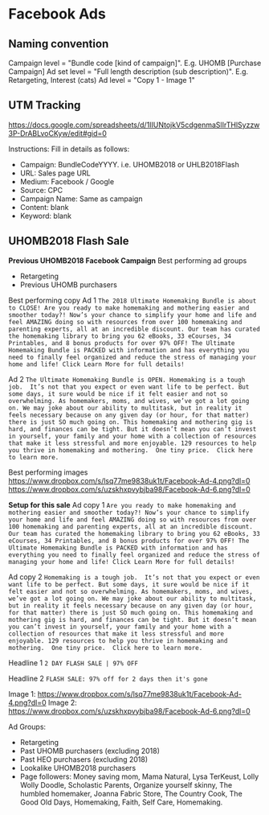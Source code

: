 <!-- TITLE: Facebook Ads -->
<!-- SUBTITLE: Tips, Tricks & Results !-->

# Facebook Ads

## Naming convention
Campaign level = "Bundle code [kind of  campaign]".  E.g. UHOMB [Purchase Campaign]
Ad set level = "Full length description (sub description)".  E.g. Retargeting, Interest (cats)
Ad level = "Copy 1 - Image 1"

##  UTM Tracking
https://docs.google.com/spreadsheets/d/1IIUNtojkV5cdgenmaSlIrTHlSyzzw3P-DrABLvoCKyw/edit#gid=0

Instructions:
Fill in details as follows:
* Campaign: BundleCodeYYYY. i.e. UHOMB2018 or UHLB2018Flash
* URL: Sales page URL
* Medium: Facebook / Google
* Source: CPC
* Campaign Name: Same as campaign
* Content: blank
* Keyword: blank

## UHOMB2018 Flash Sale
**Previous UHOMB2018 Facebook Campaign**
Best performing ad groups
* Retargeting
* Previous UHOMB purchasers

Best performing copy
Ad 1
`The 2018 Ultimate Homemaking Bundle is about to CLOSE!
Are you ready to make homemaking and mothering easier and smoother today?!
Now’s your chance to simplify your home and life and feel AMAZING doing so with resources from over 100 homemaking and parenting experts, all at an incredible discount.
Our team has curated the homemaking library to bring you 62 eBooks, 33 eCourses, 34 Printables, and 8 bonus products for over 97% OFF!
The Ultimate Homemaking Bundle is PACKED with information and has everything you need to finally feel organized and reduce the stress of managing your home and life!
Click Learn More for full details!`

Ad 2
`The Ultimate Homemaking Bundle is OPEN.
Homemaking is a tough job.  It’s not that you expect or even want life to be perfect. But some days, it sure would be nice if it felt easier and not so overwhelming.
As homemakers, moms, and wives, we’ve got a lot going on. We may joke about our ability to multitask, but in reality it feels necessary because on any given day (or hour, for that matter) there is just SO much going on.
This homemaking and mothering gig is hard, and finances can be tight. But it doesn’t mean you can’t invest in yourself, your family and your home with a collection of resources that make it less stressful and more enjoyable.
129 resources to help you thrive in homemaking and mothering.  One tiny price.  Click here to learn more.`

Best performing images
https://www.dropbox.com/s/lsq77me9838uk1t/Facebook-Ad-4.png?dl=0
https://www.dropbox.com/s/uzskhxpvybjba98/Facebook-Ad-6.png?dl=0

**Setup for this sale**
Ad copy 1
`Are you ready to make homemaking and mothering easier and smoother today?!
Now’s your chance to simplify your home and life and feel AMAZING doing so with resources from over 100 homemaking and parenting experts, all at an incredible discount.
Our team has curated the homemaking library to bring you 62 eBooks, 33 eCourses, 34 Printables, and 8 bonus products for over 97% OFF!
The Ultimate Homemaking Bundle is PACKED with information and has everything you need to finally feel organized and reduce the stress of managing your home and life!
Click Learn More for full details!`

Ad copy 2
`Homemaking is a tough job.  It’s not that you expect or even want life to be perfect. But some days, it sure would be nice if it felt easier and not so overwhelming.
As homemakers, moms, and wives, we’ve got a lot going on. We may joke about our ability to multitask, but in reality it feels necessary because on any given day (or hour, for that matter) there is just SO much going on.
This homemaking and mothering gig is hard, and finances can be tight. But it doesn’t mean you can’t invest in yourself, your family and your home with a collection of resources that make it less stressful and more enjoyable.
129 resources to help you thrive in homemaking and mothering.  One tiny price.  Click here to learn more.`

Headline 1
`2 DAY FLASH SALE | 97% OFF`

Headline 2
`FLASH SALE: 97% off for 2 days then it's gone`

Image 1: https://www.dropbox.com/s/lsq77me9838uk1t/Facebook-Ad-4.png?dl=0
Image 2: https://www.dropbox.com/s/uzskhxpvybjba98/Facebook-Ad-6.png?dl=0

Ad Groups:
* Retargeting
* Past UHOMB purchasers (excluding 2018)
* Past HEO purchasers (excluding 2018)
* Lookalike UHOMB2018 purchasers
* Page followers: Money saving mom, Mama Natural, Lysa TerKeust, Lolly Wolly Doodle, Scholastic Parents, Organize yourself skinny, The humbled homemaker, Joanna Fabric Store, The Country Cook, The Good Old Days, Homemaking, Faith, Self Care, Homemaking.




